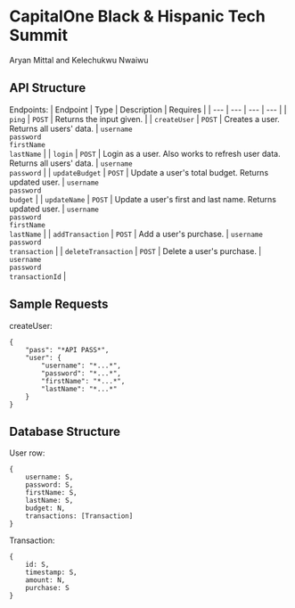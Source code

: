 # CapitalOne Black & Hispanic Tech Summit

Aryan Mittal and Kelechukwu Nwaiwu

## API Structure

Endpoints:
| Endpoint | Type | Description | Requires |
| --- | --- | --- | --- |
| ```ping``` | ```POST``` | Returns the input given. |
| ```createUser``` | ```POST``` | Creates a user. Returns all users' data. | ```username```<br />```password```<br />```firstName```<br />```lastName``` |
| ```login``` | ```POST``` | Login as a user. Also works to refresh user data. Returns all users' data. | ```username```<br />```password``` |
| ```updateBudget``` | ```POST``` | Update a user's total budget. Returns updated user. | ```username```<br />```password```<br />```budget``` |
| ```updateName``` | ```POST``` | Update a user's first and last name. Returns updated user. | ```username```<br />```password```<br />```firstName```<br />```lastName``` |
| ```addTransaction``` | ```POST``` | Add a user's purchase. | ```username```<br />```password```<br />```transaction``` |
| ```deleteTransaction``` | ```POST``` | Delete a user's purchase. | ```username```<br />```password```<br />```transactionId``` |

## Sample Requests

createUser:
```
{
    "pass": "*API PASS*",
    "user": {
        "username": "*...*",
        "password": "*...*",
        "firstName": "*...*",
        "lastName": "*...*"
    }
}
```

## Database Structure

User row:
```
{
    username: S,
    password: S,
    firstName: S,
    lastName: S,
    budget: N,
    transactions: [Transaction]
}
```

Transaction:
```
{
    id: S,
    timestamp: S,
    amount: N,
    purchase: S
}
```